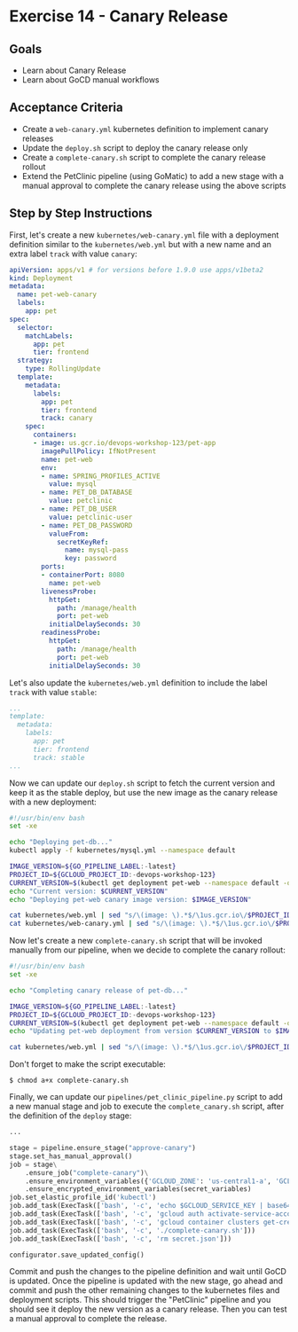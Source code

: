 # Exercise 14 - Canary Release

## Goals

* Learn about Canary Release
* Learn about GoCD manual workflows

## Acceptance Criteria

* Create a `web-canary.yml` kubernetes definition to implement canary releases
* Update the `deploy.sh` script to deploy the canary release only
* Create a `complete-canary.sh` script to complete the canary release rollout
* Extend the PetClinic pipeline (using GoMatic) to add a new stage with a manual
approval to complete the canary release using the above scripts

## Step by Step Instructions

First, let's create a new `kubernetes/web-canary.yml` file with a deployment
definition similar to the `kubernetes/web.yml` but with a new name and an extra
label `track` with value `canary`:

```yaml
apiVersion: apps/v1 # for versions before 1.9.0 use apps/v1beta2
kind: Deployment
metadata:
  name: pet-web-canary
  labels:
    app: pet
spec:
  selector:
    matchLabels:
      app: pet
      tier: frontend
  strategy:
    type: RollingUpdate
  template:
    metadata:
      labels:
        app: pet
        tier: frontend
        track: canary
    spec:
      containers:
      - image: us.gcr.io/devops-workshop-123/pet-app
        imagePullPolicy: IfNotPresent
        name: pet-web
        env:
        - name: SPRING_PROFILES_ACTIVE
          value: mysql
        - name: PET_DB_DATABASE
          value: petclinic
        - name: PET_DB_USER
          value: petclinic-user
        - name: PET_DB_PASSWORD
          valueFrom:
            secretKeyRef:
              name: mysql-pass
              key: password
        ports:
        - containerPort: 8080
          name: pet-web
        livenessProbe:
          httpGet:
            path: /manage/health
            port: pet-web
          initialDelaySeconds: 30
        readinessProbe:
          httpGet:
            path: /manage/health
            port: pet-web
          initialDelaySeconds: 30
```

Let's also update the `kubernetes/web.yml` definition to include the label
`track` with value `stable`:

```yaml
...
template:
  metadata:
    labels:
      app: pet
      tier: frontend
      track: stable
...
```

Now we can update our `deploy.sh` script to fetch the current version and keep
it as the stable deploy, but use the new image as the canary release with a new
deployment:

```bash
#!/usr/bin/env bash
set -xe

echo "Deploying pet-db..."
kubectl apply -f kubernetes/mysql.yml --namespace default

IMAGE_VERSION=${GO_PIPELINE_LABEL:-latest}
PROJECT_ID=${GCLOUD_PROJECT_ID:-devops-workshop-123}
CURRENT_VERSION=$(kubectl get deployment pet-web --namespace default -o jsonpath="{..image}" | cut -d':' -f2)
echo "Current version: $CURRENT_VERSION"
echo "Deploying pet-web canary image version: $IMAGE_VERSION"

cat kubernetes/web.yml | sed "s/\(image: \).*$/\1us.gcr.io\/$PROJECT_ID\/pet-app:$CURRENT_VERSION/" | kubectl apply -f - --namespace default
cat kubernetes/web-canary.yml | sed "s/\(image: \).*$/\1us.gcr.io\/$PROJECT_ID\/pet-app:$IMAGE_VERSION/" | kubectl apply -f - --namespace default
```

Now let's create a new `complete-canary.sh` script that will be invoked manually
from our pipeline, when we decide to complete the canary rollout:

```bash
#!/usr/bin/env bash
set -xe

echo "Completing canary release of pet-db..."

IMAGE_VERSION=${GO_PIPELINE_LABEL:-latest}
PROJECT_ID=${GCLOUD_PROJECT_ID:-devops-workshop-123}
CURRENT_VERSION=$(kubectl get deployment pet-web --namespace default -o jsonpath="{..image}" | cut -d':' -f2)
echo "Updating pet-web deployment from version $CURRENT_VERSION to $IMAGE_VERSION"

cat kubernetes/web.yml | sed "s/\(image: \).*$/\1us.gcr.io\/$PROJECT_ID\/pet-app:$IMAGE_VERSION/" | kubectl apply -f - --namespace default
```

Don't forget to make the script executable:

```shell
$ chmod a+x complete-canary.sh
```

Finally, we can update our `pipelines/pet_clinic_pipeline.py` script to add a
new manual stage and job to execute the `complete_canary.sh` script, after the
definition of the `deploy` stage:

```python
...

stage = pipeline.ensure_stage("approve-canary")
stage.set_has_manual_approval()
job = stage\
	.ensure_job("complete-canary")\
    .ensure_environment_variables({'GCLOUD_ZONE': 'us-central1-a', 'GCLOUD_PROJECT_ID': 'devops-workshop-123', 'GCLOUD_CLUSTER': 'devops-workshop-gke'})\
    .ensure_encrypted_environment_variables(secret_variables)
job.set_elastic_profile_id('kubectl')
job.add_task(ExecTask(['bash', '-c', 'echo $GCLOUD_SERVICE_KEY | base64 -d > secret.json && chmod 600 secret.json']))
job.add_task(ExecTask(['bash', '-c', 'gcloud auth activate-service-account --key-file secret.json']))
job.add_task(ExecTask(['bash', '-c', 'gcloud container clusters get-credentials $GCLOUD_CLUSTER --zone $GCLOUD_ZONE --project $GCLOUD_PROJECT_ID']))
job.add_task(ExecTask(['bash', '-c', './complete-canary.sh']))
job.add_task(ExecTask(['bash', '-c', 'rm secret.json']))

configurator.save_updated_config()
```

Commit and push the changes to the pipeline definition and wait until GoCD is
updated. Once the pipeline is updated with the new stage, go ahead and commit and
push the other remaining changes to the kubernetes files and deployment scripts.
This should trigger the "PetClinic" pipeline and you should see it deploy the
new version as a canary release. Then you can test a manual approval to complete
the release.

